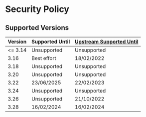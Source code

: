 # Security Policy

## Supported Versions

| Version | Supported Until | [Upstream Supported Until](https://www.qgis.org/en/site/getinvolved/development/roadmap.html#release-schedule) |
| ------- | --------------- | -------------------------------------------------------------------------------------------------------------- |
| <= 3.14 | Unsupported     | Unsupported                                                                                                    |
| 3.16    | Best effort     | 18/02/2022                                                                                                     |
| 3.18    | Unsupported     | Unsupported                                                                                                    |
| 3.20    | Unsupported     | Unsupported                                                                                                    |
| 3.22    | 23/06/2025      | 22/02/2023                                                                                                     |
| 3.24    | Unsupported     | Unsupported                                                                                                    |
| 3.26    | Unsupported     | 21/10/2022                                                                                                     |
| 3.28    | 16/02/2024      | 16/02/2024                                                                                                     |
